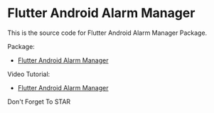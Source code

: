 # Flutter Android Alarm Manager

This is the source code for Flutter Android Alarm Manager Package.

Package:
- [Flutter Android Alarm Manager](https://pub.dev/packages/android_alarm_manager)

Video Tutorial:
- [Flutter Android Alarm Manager](https://youtu.be/A4_L959tRuM)

Don't Forget To STAR
